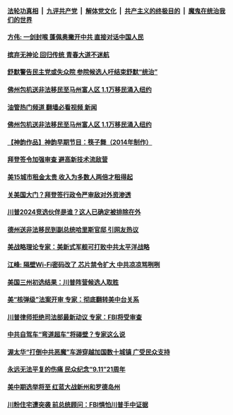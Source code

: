####  [法轮功真相](../../../../basic/blob/master/README.md?t=09200302) &nbsp;|&nbsp; [九评共产党](../../../../9ping.md/blob/master/README.md?t=09200302) &nbsp;|&nbsp; [解体党文化](../../../../jtdwh.md/blob/master/README.md?t=09200302)  &nbsp;|&nbsp; [共产主义的终极目的](../../../../gczydzjmd.md/blob/master/README.md?t=09200302) &nbsp;|&nbsp; [魔鬼在统治我们的世界](../../../../mgztzwmdsj.md/blob/master/README.md?t=09200302) 

#### [方伟: 一剑封喉  蓬佩奥撇开中共  直接对话中国人民](../pages/soh6/654932.md?t=09200302) 
#### [摈弃无神论 回归传统 青春大道不迷航](../pages/soh6/654920.md?t=09200302) 
#### [舒默警告民主党或失众院 参院候选人吁结束舒默“统治”](../pages/soh6/654710.md?t=09200302) 
#### [佛州包机送非法移民至马州富人区 1.1万移民涌入纽约](../pages/soh6/654707.md?t=09200302) 
#### [油管热门频道 翻墙必看视频 新闻](http://45.76.130.85:81/youtube.html?09200331)
#### [佛州包机送非法移民至马州富人区 1.1万移民涌入纽约](../pages/soh6/654707.md?t=09200302) 
#### [【神韵作品】神韵早期节目：筷子舞（2014年制作）](../pages/soh6/654668.md?t=09200302) 
#### [拜登签令加强审查 避高新技术流敌营](../pages/soh6/654644.md?t=09200302) 
#### [美15城市租金太贵 收入为多数人两倍才租得起](../pages/soh6/654530.md?t=09200302) 
#### [关美国大门？拜登签行政令严审敌对外资渗透](../pages/soh6/654437.md?t=09200302) 
#### [川普2024竞选伙伴是谁？这人已确定被排除在外](../pages/soh6/654434.md?t=09200302) 
#### [德州送非法移民到副总统哈里斯官邸 引网友热议](../pages/soh6/654431.md?t=09200302) 
#### [美战略理论专家：美新式军舰可打败中共太平洋战略](../pages/soh6/654422.md?t=09200302) 
#### [江峰: 隔壁Wi-Fi密码改了 芯片禁令扩大 中共凉凉骂咧咧](../pages/soh6/654305.md?t=09200302) 
#### [美国三州初选结果：川普阵营候选人取胜](../pages/soh6/654101.md?t=09200302) 
#### [美“核弹级”法案开审 专家：彻底翻转美中台关系](../pages/soh6/653981.md?t=09200302) 
#### [川普律师拒绝司法部最新动议 专家：FBI将受审查](../pages/soh6/653762.md?t=09200302) 
#### [中共自驾车“弯道超车”将碰壁？专家这么说](../pages/soh6/653729.md?t=09200302) 
#### [渥太华“打倒中共恶魔”车游穿越加国数十城镇 广受民众支持](../pages/soh6/653690.md?t=09200302) 
#### [永远无法平复的伤痛 民众纪念“9.11”21周年](../pages/soh6/653471.md?t=09200302) 
#### [美中期选举将至 红蓝大战新州和罗德岛州](../pages/soh6/653468.md?t=09200302) 
#### [川粉住宅遭突袭 前总统顾问：FBI惧怕川普手中证据](../pages/soh6/653465.md?t=09200302) 
<img src='http://gfw-breaker.win/goodnews/indexes/soh6.md' width='0px' height='0px'/>
